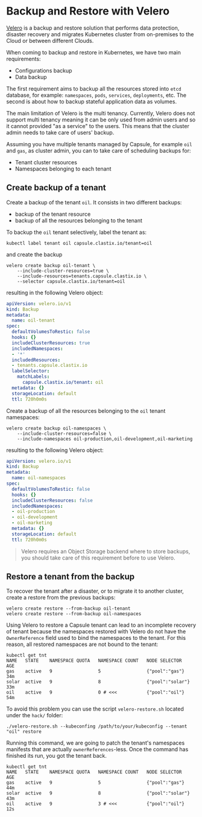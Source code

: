 # Backup and Restore with Velero

[Velero](https://velero.io) is a backup and restore solution that performs data protection, disaster recovery and migrates Kubernetes cluster from on-premises to the Cloud or between different Clouds.

When coming to backup and restore in Kubernetes, we have two main requirements:

- Configurations backup
- Data backup

The first requirement aims to backup all the resources stored into `etcd` database, for example: `namespaces`, `pods`, `services`, `deployments`, etc. The second is about how to backup stateful application data as volumes.

The main limitation of Velero is the multi tenancy. Currently, Velero does not support multi tenancy meaning it can be only used from admin users and so it cannot provided "as a service" to the users. This means that the cluster admin needs to take care of users' backup.

Assuming you have multiple tenants managed by Capsule, for example `oil` and `gas`, as cluster admin, you can to take care of scheduling backups for:

- Tenant cluster resources
- Namespaces belonging to each tenant

## Create backup of a tenant
Create a backup of the tenant `oil`. It consists in two different backups:

- backup of the tenant resource
- backup of all the resources belonging to the tenant

To backup the `oil` tenant selectively, label the tenant as:

```
kubectl label tenant oil capsule.clastix.io/tenant=oil
```

and create the backup

```
velero create backup oil-tenant \
    --include-cluster-resources=true \
    --include-resources=tenants.capsule.clastix.io \
    --selector capsule.clastix.io/tenant=oil
```

resulting in the following Velero object:

```yaml
apiVersion: velero.io/v1
kind: Backup
metadata:
  name: oil-tenant
spec:
  defaultVolumesToRestic: false
  hooks: {}
  includeClusterResources: true
  includedNamespaces:
  - '*'
  includedResources:
  - tenants.capsule.clastix.io
  labelSelector:
    matchLabels:
      capsule.clastix.io/tenant: oil
  metadata: {}
  storageLocation: default
  ttl: 720h0m0s
```

Create a backup of all the resources belonging to the `oil` tenant namespaces:

```
velero create backup oil-namespaces \
    --include-cluster-resources=false \
    --include-namespaces oil-production,oil-development,oil-marketing
```

resulting to the following Velero object:

```yaml
apiVersion: velero.io/v1
kind: Backup
metadata:
  name: oil-namespaces
spec:
  defaultVolumesToRestic: false
  hooks: {}
  includeClusterResources: false
  includedNamespaces:
  - oil-production
  - oil-development
  - oil-marketing
  metadata: {}
  storageLocation: default
  ttl: 720h0m0s
```

> Velero requires an Object Storage backend where to store backups, you should take care of this requirement before to use Velero.

## Restore a tenant from the backup
To recover the tenant after a disaster, or to migrate it to another cluster, create a restore from the previous backups:

```
velero create restore --from-backup oil-tenant
velero create restore --from-backup oil-namespaces
```

Using Velero to restore a Capsule tenant can lead to an incomplete recovery of tenant because the namespaces restored with Velero do not have the `OwnerReference` field used to bind the namespaces to the tenant. For this reason, all restored namespaces are not bound to the tenant:

```
kubectl get tnt
NAME   STATE    NAMESPACE QUOTA   NAMESPACE COUNT   NODE SELECTOR     AGE
gas    active   9                 5                 {"pool":"gas"}    34m
solar  active   9                 8                 {"pool":"solar"}  33m
oil    active   9                 0 # <<<           {"pool":"oil"}    54m
```

To avoid this problem you can use the script `velero-restore.sh` located under the `hack/` folder:

```
./velero-restore.sh --kubeconfing /path/to/your/kubeconfig --tenant "oil" restore
```

Running this command, we are going to patch the tenant's namespaces manifests that are actually `ownerReferences`-less. Once the command has finished its run, you got the tenant back.

```
kubectl get tnt
NAME   STATE    NAMESPACE QUOTA   NAMESPACE COUNT   NODE SELECTOR     AGE
gas    active   9                 5                 {"pool":"gas"}    44m
solar  active   9                 8                 {"pool":"solar"}  43m
oil    active   9                 3 # <<<           {"pool":"oil"}    12s
```
